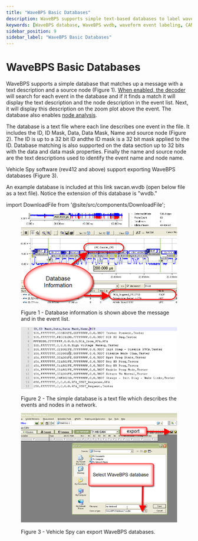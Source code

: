 ```yaml
---
title: "WaveBPS Basic Databases"
description: WaveBPS supports simple text-based databases to label waveform events with descriptions and node names. Use .wvdb files for enhanced event list visibility and node-level analysis. Export databases directly from Vehicle Spy.
keywords: [WaveBPS database, WaveBPS wvdb, waveform event labeling, CAN message database, Vehicle Spy database export, waveform node analysis, protocol decoder database, waveform signal description, automotive waveform database, event ID matching, CAN FD waveform analysis, SWCAN database export, WaveBPS event annotation, waveform ID masking]
sidebar_position: 9
sidebar_label: "WaveBPS Basic Databases"
---
```


# WaveBPS Basic Databases

WaveBPS supports a simple database that matches up a message with a text description and a source node (Figure 1). [When enabled, the decoder](/setting-up-serial-decoding-in-wavebps) will search for each event in the database and if it finds a match it will display the text description and the node description in the event list. Next, it will display this description on the zoom plot above the event. The database also enables [node analysis](/advanced-analysis).

The database is a text file where each line describes one event in the file. It includes the ID, ID Mask, Data, Data Mask, Name and source node (Figure 2). The ID is up to a 32 bit ID andthe ID mask is a 32 bit mask applied to the ID. Database matching is also supported on the data section up to 32 bits with the data and data mask properties. Finally the name and source node are the text descriptions used to identify the event name and node name.

Vehicle Spy software (rev412 and above) support exporting WaveBPS databases (Figure 3).

An example database is included at this link swcan.wvdb (open below file as a text file). Notice the extension of this database is "wvdb."

import DownloadFile from '@site/src/components/DownloadFile';

<DownloadFile fileName="swcan.wvdb" fileSize="873B" filePath="/downloads/swcan.wvdb" />

<div class="text--center">

<figure>

![image-31](./assets/image-31.png "image-31")
<figcaption>Figure 1 - Database information is shown above the message and in the event list.</figcaption>
</figure>
</div>

<div class="text--center">

<figure>

![image-53](./assets/image-53.png "image-53")
<figcaption>Figure 2 - The simple database is a text file which describes the events and nodes in a network.</figcaption>
</figure>
</div>

<div class="text--center">

<figure>

![image-5](./assets/image-5.png "image-5")
<figcaption>Figure 3 - Vehicle Spy can export WaveBPS databases.</figcaption>
</figure>
</div>